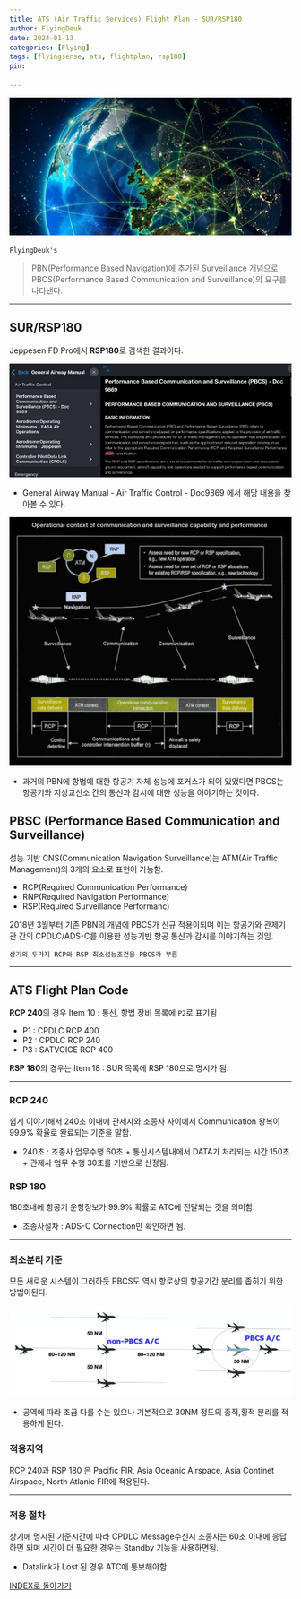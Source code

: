 ```yaml
---
title: ATS (Air Traffic Services) Flight Plan - SUR/RSP180
author: FlyingDeuk
date: 2024-01-13
categories: [Flying]
tags: [flyingsense, ats, flightplan, rsp180]
pin:

---
```


![ats](/img/flying/sense/ats.jpg)

`FlyingDeuk's`
> PBN(Performance Based Navigation)에 추가된 Surveillance 개념으로 PBCS(Performance Based Communication and Surveillance)의 요구를 나타낸다. 

------------

## SUR/RSP180
Jeppesen FD Pro에서 **RSP180**로 검색한 결과이다.

![rsp180](/img/flying/sense/rsp1801.jpg)
- General Airway Manual - Air Traffic Control - Doc9869 에서 해당 내용을 찾아볼 수 있다. 

![rsp180](/img/flying/sense/rsp1802.jpg)
- 과거의 PBN에 항법에 대한 항공기 자체 성능에 포커스가 되어 있었다면 PBCS는 항공기와 지상교신소 간의 통신과 감시에 대한 성능을 이야기하는 것이다. 

## PBSC (Performance Based Communication and Surveillance)
성능 기반 CNS(Communication Navigation Surveillance)는 ATM(Air Traffic Management)의 3개의 요소로 표현이 가능함. 
- RCP(Required Communication Performance)
- RNP(Required Navigation Performance)
- RSP(Required Surveillance Performanc)

2018년 3월부터 기존 PBN의 개념에 PBCS가 신규 적용이되며 이는 항공기와 관제기관 간의 CPDLC/ADS-C를 이용한 성능기반 항공 통신과 감시를 이야기하는 것임. 

`상기의 두가지 RCP와 RSP 최소성능조건을 PBCS라 부름`

---------

## ATS Flight Plan Code
**RCP 240**의 경우 Item 10 : 통신, 항법 장비 목록에 `P2`로 표기됨
- P1 : CPDLC RCP 400
- P2 : CPDLC RCP 240
- P3 : SATVOICE RCP 400

**RSP 180**의 경우는 Item 18 : SUR 목록에 RSP 180으로 명시가 됨. 

----------

### RCP 240
쉽게 이야기해서 240초 이내에 관제사와 조종사 사이에서 Communication 왕복이 99.9% 확율로 완료되는 기준을 말함.
- 240초 : 조종사 업무수행 60초 + 통신시스템내에서 DATA가 처리되는 시간 150초 + 관제사 업무 수행 30초를 기반으로 산정됨. 

### RSP 180
180초내에 항공기 운항정보가 99.9% 확률로 ATC에 전달되는 것을 의미함. 
- 조종사절차 : ADS-C Connection만 확인하면 됨. 

------

### 최소분리 기준
모든 새로운 시스템이 그러하듯 PBCS도 역시 항로상의 항공기간 분리를 좁히기 위한 방법이된다. 

![rsp180](/img/flying/sense/rsp1803.jpg)
- 공역에 따라 조금 다를 수는 있으나 기본적으로 30NM 정도의 종적,횡적 분리를 적용하게 된다. 

### 적용지역
RCP 240과 RSP 180 은 Pacific FIR, Asia Oceanic Airspace, Asia Continet Airspace, North Atlanic FIR에 적용된다. 

-------

### 적용 절차
상기에 명시된 기준시간에 따라 CPDLC Message수신시 조종사는 60초 이내에 응답하면 되며 시간이 더 필요한 경우는 Standby 기능을 사용하면됨. 
- Datalink가 Lost 된 경우 ATC에 통보해야함. 



[INDEX로 돌아가기](/posts/ats/)
